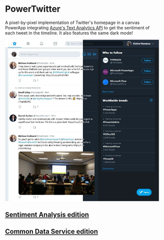 # PowerTwitter

A pixel-by-pixel implementation of Twitter's homepage in a canvas PowerApp integrating [Azure's Text Analytics API](https://azure.microsoft.com/en-us/services/cognitive-services/text-analytics) to get the sentiment of each tweet in the timeline. It also features the same dark mode!

![PowerTwitter](/PowerTwitter/images/PowerTwitter.jpg)

## [Sentiment Analysis edition](SentimentAnalysis.md)

## [Common Data Service edition](CommonDataService.md)